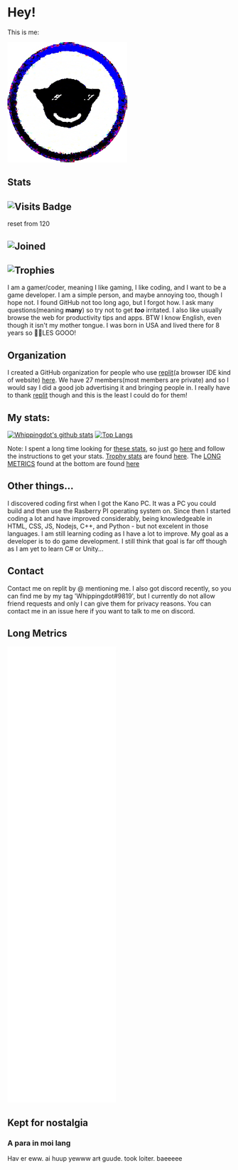 # Hey!

This is me:

![PFP](LivelyPFP-Saturated-Small.png)

## Stats

  <h2> <img alt="Visits Badge" src="https://myviewcounts.rayhanadev.repl.co/viewcount/Whippingdots.png"> </h2> reset from 120
  <h2> <img alt="Joined" src="https://github-profile-trophy.vercel.app/?username=Whippingdot&theme=darkhub&title=Joined2020&no-frame=true"> </h2>
  <h2> <img alt="Trophies" src="https://github-profile-trophy.vercel.app/?username=Whippingdot&theme=darkhub&title=Commit,Followers,Issues,Stars,PullRequest,Repositories&column=3&row=2&margin-w=10&margin-h=10&no-frame=true"> </h2>

I am a gamer/coder, meaning I like gaming, I like coding, and I want to be a game developer. I am a simple person, and maybe annoying too, though I hope not. I found GitHub not too long ago, but I forgot how. I ask many questions(meaning **many**) so try not to get **_too_** irritated. I also like usually browse the web for productivity tips and apps. BTW I know English, even though it isn't my mother tongue. I was born in USA and lived there for 8 years so 🎉🎉LES GOOO!

## Organization

I created a GitHub organization for people who use [replit](https://replit.com)(a browser IDE kind of website) [here](https://github.com/Repl-it-Coders). We have 27 members(most members are private) and so I would say I did a good job advertising it and bringing people in. I really have to thank [replit](https://replit.com) though and this is the least I could do for them!

## My stats:

[![Whippingdot's github stats](https://github-readme-stats.vercel.app/api?username=Whippingdot&count_private=true&show_icons=true&hide_border=true&text_color=613F75&title_color=7FEFBD&icon_color=574AE2&bg_color=111344&cache_seconds=86400&local=en&show_owner=true)](https://github.com/anuraghazra/github-readme-stats)
[![Top Langs](https://github-readme-stats.vercel.app/api/top-langs/?username=Whippingdot&langs_count=10&hide_border=true&text_color=613F75&title_color=7FEFBD&icon_color=574AE2&bg_color=111344&cache_seconds=86400&local=en&show_owner=true)](https://github.com/anuraghazra/github-readme-stats)

Note: I spent a long time looking for [these stats](https://github.com/whippingdot/whippingdot#My-stats), so just go [here](https://github.com/anuraghazra/github-readme-stats) and follow the instructions to get your stats. [Trophy stats](https://github.com/whippingdot/whippingdot#Stats) are found [here](https://github.com/ryo-ma/github-profile-trophy). The [LONG METRICS](https://github.com/whippingdot/whippingdot#Long-Metrics) found at the bottom are found [here](https://github.com/lowlighter/metrics)

## Other things...

I discovered coding first when I got the Kano PC. It was a PC you could build and then use the Rasberry PI operating system on. Since then I started coding a lot and have improved considerably, being knowledgeable in HTML, CSS, JS, Nodejs, C++, and Python - but not excelent in those languages. I am still learning coding as I have a lot to improve. My goal as a developer is to do game development. I still think that goal is far off though as I am yet to learn C# or Unity...

## Contact

Contact me on replit by @ mentioning me. I also got discord recently, so you can find me by my tag 'Whippingdot#9819', but I currently do not allow friend requests and only I can give them for privacy reasons. You can contact me in an issue here if you want to talk to me on discord.

## Long Metrics

![Metrics](https://github.com/whippingdot/whippingdot/blob/main/github-metrics.svg)

## Kept for nostalgia

### A para in moi lang

Hav er eww. ai huup yewww ar~~t~~ guude. took loiter. baeeeee
